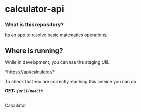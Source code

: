 # calculator-api

### What is this repository? ###
Its an app to resolve basic matematics operations.

## Where is running?
While in development, you can use the staging URL

<span>
*https:///api/calculator/*

</span>

To check that you are correctly reaching this service you can do

**GET:**
***``
{url}/health
``***
##


Calculator
